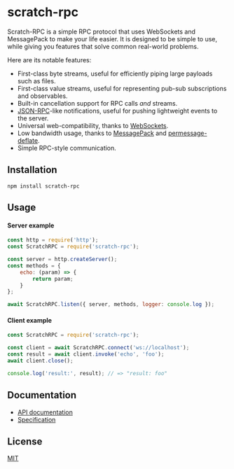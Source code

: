 # scratch-rpc

Scratch-RPC is a simple RPC protocol that uses WebSockets and MessagePack to make your life easier. It is designed to be simple to use, while giving you features that solve common real-world problems.

Here are its notable features:
- First-class byte streams, useful for efficiently piping large payloads such as files.
- First-class value streams, useful for representing pub-sub subscriptions and observables.
- Built-in cancellation support for RPC calls *and* streams.
- [JSON-RPC](https://www.jsonrpc.org/specification)-like notifications, useful for pushing lightweight events to the server.
- Universal web-compatibility, thanks to [WebSockets](https://www.rfc-editor.org/rfc/rfc6455).
- Low bandwidth usage, thanks to [MessagePack](https://msgpack.org/index.html) and [permessage-deflate](https://www.rfc-editor.org/rfc/rfc7692#section-7).
- Simple RPC-style communication.

## Installation

```
npm install scratch-rpc
```

## Usage

#### Server example

```js
const http = require('http');
const ScratchRPC = require('scratch-rpc');

const server = http.createServer();
const methods = {
	echo: (param) => {
		return param;
	}
};

await ScratchRPC.listen({ server, methods, logger: console.log });
```

#### Client example

```js
const ScratchRPC = require('scratch-rpc');

const client = await ScratchRPC.connect('ws://localhost');
const result = await client.invoke('echo', 'foo');
await client.close();

console.log('result:', result); // => "result: foo"
```

## Documentation

- [API documentation](./docs/api.md)
- [Specification](./docs/spec.md)

## License

[MIT](./LICENSE)
